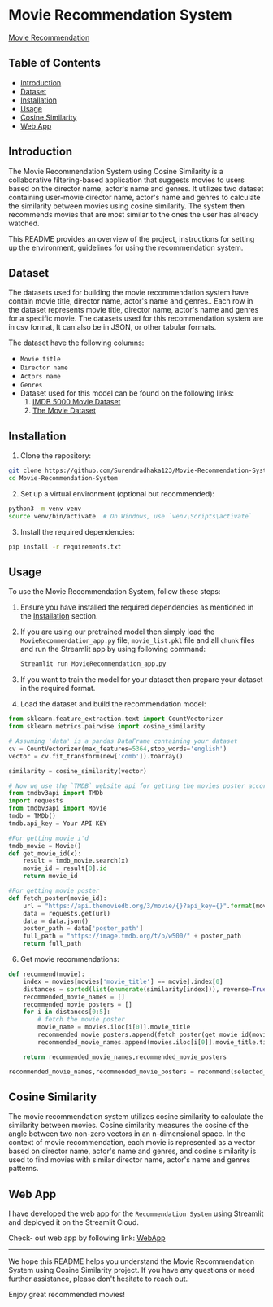 # Movie Recommendation System

[Movie Recommendation](https://movie-recommendation-system-alidamt41f6.streamlit.app/)

## Table of Contents

- [Introduction](#introduction)
- [Dataset](#dataset)
- [Installation](#installation)
- [Usage](#usage)
- [Cosine Similarity](#cosine-similarity)
- [Web App](#web-app)

  
## Introduction

The Movie Recommendation System using Cosine Similarity is a collaborative filtering-based application that suggests movies to users based on the director name, actor's name and genres. It utilizes two dataset containing user-movie director name, actor's name and genres to calculate the similarity between movies using cosine similarity. The system then recommends movies that are most similar to the ones the user has already watched.

This README provides an overview of the project, instructions for setting up the environment, guidelines for using the recommendation system.

## Dataset

The datasets used for building the movie recommendation system have contain movie title, director name, actor's name and genres.. Each row in the dataset represents movie title, director name, actor's name and genres for a specific movie. The datasets used for this recommendation system are in csv format, It can also be in JSON, or other tabular formats.

 The dataset have the following columns:

- `Movie title`
- `Director name`
- `Actors name`
-  `Genres`
- Dataset used for this model can be found on the following links:
  1. [IMDB 5000 Movie Dataset](https://www.kaggle.com/datasets/carolzhangdc/imdb-5000-movie-dataset)
  2. [The Movie Dataset](https://www.kaggle.com/datasets/rounakbanik/the-movies-dataset)

## Installation

1. Clone the repository:

```bash
git clone https://github.com/Surendradhaka123/Movie-Recommendation-System.git
cd Movie-Recommendation-System
```

2. Set up a virtual environment (optional but recommended):

```bash
python3 -m venv venv
source venv/bin/activate  # On Windows, use `venv\Scripts\activate`
```

3. Install the required dependencies:

```bash
pip install -r requirements.txt
```

## Usage

To use the Movie Recommendation System, follow these steps:

1. Ensure you have installed the required dependencies as mentioned in the [Installation](#installation) section.

2. If you are using our pretrained model then simply load the `MovieRecommendation_app.py` file, `movie_list.pkl` file and all `chunk` files and run the Streamlit app by using following command:
   ```python
   Streamlit run MovieRecommendation_app.py
   ```

4. If you want to train the model for your dataset then prepare your dataset in the required format.

5. Load the dataset and build the recommendation model:

```python
from sklearn.feature_extraction.text import CountVectorizer
from sklearn.metrics.pairwise import cosine_similarity

# Assuming 'data' is a pandas DataFrame containing your dataset
cv = CountVectorizer(max_features=5364,stop_words='english')
vector = cv.fit_transform(new['comb']).toarray()

similarity = cosine_similarity(vector)

# Now we use the `TMDB` website api for getting the movies poster according to the movie i'd but first we get the movie i'd for the movie name.
from tmdbv3api import TMDb
import requests
from tmdbv3api import Movie
tmdb = TMDb()
tmdb.api_key = Your API KEY

#For getting movie i'd
tmdb_movie = Movie()
def get_movie_id(x):
    result = tmdb_movie.search(x)
    movie_id = result[0].id
    return movie_id

#For getting movie poster
def fetch_poster(movie_id):
    url = "https://api.themoviedb.org/3/movie/{}?api_key={}".format(movie_id,tmdb.api_key)
    data = requests.get(url)
    data = data.json()
    poster_path = data['poster_path']
    full_path = "https://image.tmdb.org/t/p/w500/" + poster_path
    return full_path

```

6. Get movie recommendations:

```python
def recommend(movie):
    index = movies[movies['movie_title'] == movie].index[0]
    distances = sorted(list(enumerate(similarity[index])), reverse=True, key=lambda x: x[1])
    recommended_movie_names = []
    recommended_movie_posters = []
    for i in distances[0:5]:
        # fetch the movie poster
        movie_name = movies.iloc[i[0]].movie_title
        recommended_movie_posters.append(fetch_poster(get_movie_id(movie_name)))
        recommended_movie_names.append(movies.iloc[i[0]].movie_title.title())

    return recommended_movie_names,recommended_movie_posters

recommended_movie_names,recommended_movie_posters = recommend(selected_movie)
```

## Cosine Similarity

The movie recommendation system utilizes cosine similarity to calculate the similarity between movies. Cosine similarity measures the cosine of the angle between two non-zero vectors in an n-dimensional space. In the context of movie recommendation, each movie is represented as a vector based on director name, actor's name and genres, and cosine similarity is used to find movies with similar director name, actor's name and genres patterns.

## Web App

I have developed the web app for the `Recommendation System` using Streamlit and deployed it on the Streamlit Cloud.

Check- out  web app by following link: [WebApp](https://movie-recommendation-system-alidamt41f6.streamlit.app/)

---

We hope this README helps you understand the Movie Recommendation System using Cosine Similarity project. If you have any questions or need further assistance, please don't hesitate to reach out.

Enjoy great recommended movies!
